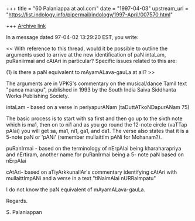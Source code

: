+++
title = "60 Palaniappa at aol.com"
date = "1997-04-03"
upstream_url = "https://list.indology.info/pipermail/indology/1997-April/007570.html"

+++
[Archive link](https://list.indology.info/pipermail/indology/1997-April/007570.html)

In a message dated 97-04-02 13:29:20 EST, you write:

<< With reference to this thread, would it be possible to outline the
 arguments used to arrive at the new identification of paN intaLam,
 puRaniirmai and cAtAri in particular? Specific issues related to this are:

 (1) is there a paN equivalent to mAyamALava-gauLa at all? >>


The arguments are in VPKS's commentary on the musical/dance Tamil text "panca
marapu", published in 1993 by the South India Saiva Siddhanta Works
Publishing Society.

intaLam - based on a verse in periyapurANam (taDuttATkoNDapurANam 75)

The basic process is to start with sa first and then go up to the sixth note
which is ma1, then on to ni1 and as you go round the 12-note circle (vaTTap
pAlai) you will get sa, ma1, ni1, ga1, and da1. The verse also states that it
is a 5-note paN or 'pANi' (remember mullaittIm pANi for Mohanam?).

puRanIrmai - based on the terminology of nErpAlai being kharaharapriya and
nErtiram, another name for puRanIrmai being a 5- note paN based on nErpAlai

cAtAri- based on aTiyArkkunallAr's commentary identifying cAtAri with
mullaittImpANi and a verse in a text "tiNaimAlai nURRaimpatu"

I do not know the paN equivalent of mAyamALava-gauLa.

Regards.

S. Palaniappan






